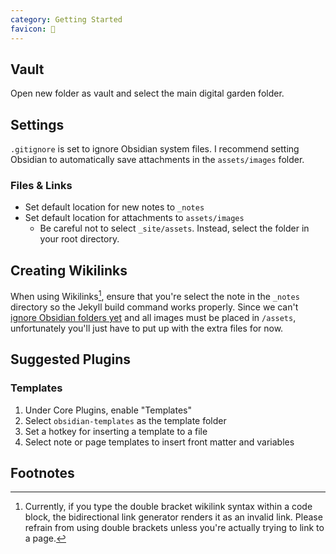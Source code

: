 ```yaml
---
category: Getting Started
favicon: 💎
---
```

## Vault
Open new folder as vault and select the main digital garden folder.

## Settings
`.gitignore` is set to ignore Obsidian system files. I recommend setting Obsidian to automatically save attachments in the `assets/images` folder.

### Files & Links
- Set default location for new notes to `_notes`
- Set default location for attachments to `assets/images`
	- Be careful not to select `_site/assets`. Instead, select the folder in your root directory.

## Creating Wikilinks
When using Wikilinks[^1], ensure that you're select the note in the `_notes` directory so the Jekyll build command works properly. Since we can't [ignore Obsidian folders yet](https://forum.obsidian.md/t/ignore-a-folder-of-temporary-notes/4473/8) and all images must be placed in `/assets`, unfortunately you'll just have to put up with the extra files for now.

## Suggested Plugins
### Templates
1. Under Core Plugins, enable "Templates"
2. Select `obsidian-templates` as the template folder
3. Set a hotkey for inserting a template to a file
4. Select note or page templates to insert front matter and variables


## Footnotes
[^1]: Currently, if you type the double bracket wikilink syntax within a code block, the bidirectional link generator renders it as an invalid link. Please refrain from using double brackets unless you're actually trying to link to a page.